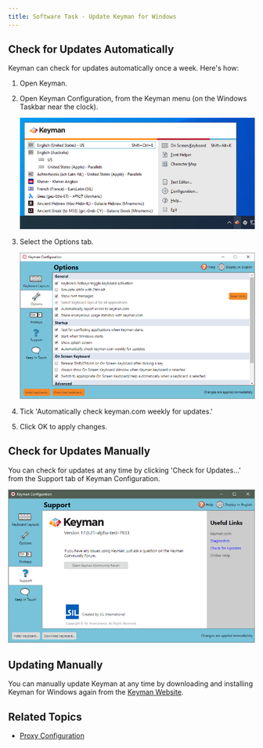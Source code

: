 ```yaml
---
title: Software Task - Update Keyman for Windows
---
```


## Check for Updates Automatically

Keyman can check for updates automatically once a week. Here\'s how:

1.  Open Keyman.

2.  Open Keyman Configuration, from the Keyman menu (on the Windows
    Taskbar near the clock).

    ![](../desktop_images/menu.png)

3.  Select the Options tab.

    ![](../desktop_images/tab-options.png)

4.  Tick \'Automatically check keyman.com weekly for updates.\'

5.  Click OK to apply changes.

## Check for Updates Manually

You can check for updates at any time by clicking \'Check for
Updates...\' from the Support tab of Keyman Configuration.

![](../desktop_images/tab-support.png)

## Updating Manually

You can manually update Keyman at any time by downloading and installing
Keyman for Windows again from the [Keyman Website](https://keyman.com/windows/download).

## Related Topics

-   [Proxy Configuration](../advanced/proxy_config)
